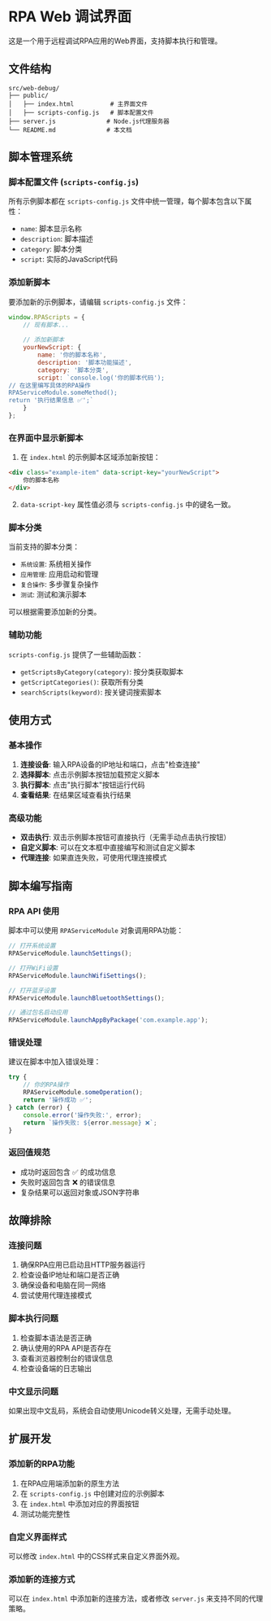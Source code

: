 # RPA Web 调试界面

这是一个用于远程调试RPA应用的Web界面，支持脚本执行和管理。

## 文件结构

```
src/web-debug/
├── public/
│   ├── index.html          # 主界面文件
│   ├── scripts-config.js   # 脚本配置文件
├── server.js              # Node.js代理服务器
└── README.md              # 本文档
```

## 脚本管理系统

### 脚本配置文件 (`scripts-config.js`)

所有示例脚本都在 `scripts-config.js` 文件中统一管理，每个脚本包含以下属性：

- `name`: 脚本显示名称
- `description`: 脚本描述
- `category`: 脚本分类
- `script`: 实际的JavaScript代码

### 添加新脚本

要添加新的示例脚本，请编辑 `scripts-config.js` 文件：

```javascript
window.RPAScripts = {
    // 现有脚本...
    
    // 添加新脚本
    yourNewScript: {
        name: '你的脚本名称',
        description: '脚本功能描述',
        category: '脚本分类',
        script: `console.log('你的脚本代码');
// 在这里编写具体的RPA操作
RPAServiceModule.someMethod();
return '执行结果信息 ✅';`
    }
};
```

### 在界面中显示新脚本

1. 在 `index.html` 的示例脚本区域添加新按钮：

```html
<div class="example-item" data-script-key="yourNewScript">
    你的脚本名称
</div>
```

2. `data-script-key` 属性值必须与 `scripts-config.js` 中的键名一致。

### 脚本分类

当前支持的脚本分类：
- `系统设置`: 系统相关操作
- `应用管理`: 应用启动和管理
- `复合操作`: 多步骤复杂操作
- `测试`: 测试和演示脚本

可以根据需要添加新的分类。

### 辅助功能

`scripts-config.js` 提供了一些辅助函数：

- `getScriptsByCategory(category)`: 按分类获取脚本
- `getScriptCategories()`: 获取所有分类
- `searchScripts(keyword)`: 按关键词搜索脚本

## 使用方式

### 基本操作

1. **连接设备**: 输入RPA设备的IP地址和端口，点击"检查连接"
2. **选择脚本**: 点击示例脚本按钮加载预定义脚本
3. **执行脚本**: 点击"执行脚本"按钮运行代码
4. **查看结果**: 在结果区域查看执行结果

### 高级功能

- **双击执行**: 双击示例脚本按钮可直接执行（无需手动点击执行按钮）
- **自定义脚本**: 可以在文本框中直接编写和测试自定义脚本
- **代理连接**: 如果直连失败，可使用代理连接模式

## 脚本编写指南

### RPA API 使用

脚本中可以使用 `RPAServiceModule` 对象调用RPA功能：

```javascript
// 打开系统设置
RPAServiceModule.launchSettings();

// 打开WiFi设置
RPAServiceModule.launchWifiSettings();

// 打开蓝牙设置
RPAServiceModule.launchBluetoothSettings();

// 通过包名启动应用
RPAServiceModule.launchAppByPackage('com.example.app');
```

### 错误处理

建议在脚本中加入错误处理：

```javascript
try {
    // 你的RPA操作
    RPAServiceModule.someOperation();
    return '操作成功 ✅';
} catch (error) {
    console.error('操作失败:', error);
    return `操作失败: ${error.message} ❌`;
}
```

### 返回值规范

- 成功时返回包含 ✅ 的成功信息
- 失败时返回包含 ❌ 的错误信息
- 复杂结果可以返回对象或JSON字符串

## 故障排除

### 连接问题

1. 确保RPA应用已启动且HTTP服务器运行
2. 检查设备IP地址和端口是否正确
3. 确保设备和电脑在同一网络
4. 尝试使用代理连接模式

### 脚本执行问题

1. 检查脚本语法是否正确
2. 确认使用的RPA API是否存在
3. 查看浏览器控制台的错误信息
4. 检查设备端的日志输出

### 中文显示问题

如果出现中文乱码，系统会自动使用Unicode转义处理，无需手动处理。

## 扩展开发

### 添加新的RPA功能

1. 在RPA应用端添加新的原生方法
2. 在 `scripts-config.js` 中创建对应的示例脚本
3. 在 `index.html` 中添加对应的界面按钮
4. 测试功能完整性

### 自定义界面样式

可以修改 `index.html` 中的CSS样式来自定义界面外观。

### 添加新的连接方式

可以在 `index.html` 中添加新的连接方法，或者修改 `server.js` 来支持不同的代理策略。 